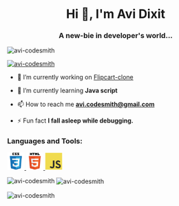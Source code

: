 <h1 align="center">Hi 👋, I'm Avi Dixit</h1>
<h3 align="center">A new-bie in developer's world...</h3>

<p align="left"> <img src="https://komarev.com/ghpvc/?username=avi-codesmith&label=Profile%20views&color=0e75b6&style=flat" alt="avi-codesmith" /> </p>

<p align="left"> <a href="https://github.com/ryo-ma/github-profile-trophy"><img src="https://github-profile-trophy.vercel.app/?username=avi-codesmith" alt="avi-codesmith" /></a> </p>

- 🔭 I’m currently working on [Flipcart-clone](https://flipcart-clone.netlify.app/)

- 🌱 I’m currently learning **Java script**

- 📫 How to reach me **avi.codesmith@gmail.com**

- ⚡ Fun fact **I fall asleep while debugging.**

<h3 align="left"></h3>
<p align="left">
</p>

<h3 align="left">Languages and Tools:</h3>
<p align="left"> <a href="https://www.w3schools.com/css/" target="_blank" rel="noreferrer"> <img src="https://raw.githubusercontent.com/devicons/devicon/master/icons/css3/css3-original-wordmark.svg" alt="css3" width="40" height="40"/> </a> <a href="https://www.w3.org/html/" target="_blank" rel="noreferrer"> <img src="https://raw.githubusercontent.com/devicons/devicon/master/icons/html5/html5-original-wordmark.svg" alt="html5" width="40" height="40"/> </a> <a href="https://developer.mozilla.org/en-US/docs/Web/JavaScript" target="_blank" rel="noreferrer"> <img src="https://raw.githubusercontent.com/devicons/devicon/master/icons/javascript/javascript-original.svg" alt="javascript" width="40" height="40"/> </a> </p>

<p><img align="left" src="https://github-readme-stats.vercel.app/api/top-langs?username=avi-codesmith&show_icons=true&locale=en&layout=compact" alt="avi-codesmith" /></p>

<p>&nbsp;<img align="center" src="https://github-readme-stats.vercel.app/api?username=avi-codesmith&show_icons=true&locale=en" alt="avi-codesmith" /></p>

<p><img align="center" src="https://github-readme-streak-stats.herokuapp.com/?user=avi-codesmith&" alt="avi-codesmith" /></p>
